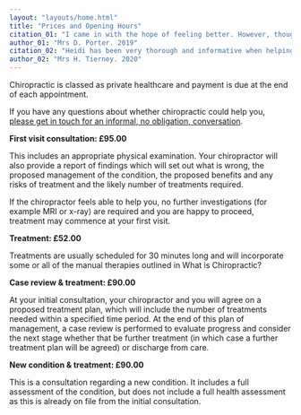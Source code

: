 ```yaml
---
layout: "layouts/home.html"
title: "Prices and Opening Hours"
citation_01: "I came in with the hope of feeling better. However, thought it would be a lesser professional 'quick fix'. I have been surprised at how deep and effective the treatment has been, and also how prolonged. This was a good thing. I have enjoyed the treatments and feel that I am in a better place to work on things myself."
author_01: "Mrs D. Porter. 2019"
citation_02: "Heidi has been very thorough and informative when helping me to recover. She is extremely professional and caring. I have been lucky to find her. Extremely careful during COVID pandemic to make sure we are as safe as possible. Thank you so much."
author_02: "Mrs H. Tierney. 2020"
---
```


Chiropractic is classed as private healthcare and payment is due at the end of each appointment.

If you have any questions about whether chiropractic could help you, [please get in touch for an informal, no obligation, conversation](/contact/ "Contact Ledbury Chiropractic Clinic Ltd").

**First visit consultation: £95.00**

This includes an appropriate physical examination. Your chiropractor will also provide a report of findings which will set out what is wrong, the proposed management of the condition, the proposed benefits and any risks of treatment and the likely number of treatments required.

If the chiropractor feels able to help you, no further investigations (for example MRI or x-ray) are required and you are happy to proceed, treatment may commence at your first visit.

**Treatment: £52.00**

Treatments are usually scheduled for 30 minutes long and will incorporate some or all of the manual therapies outlined in What is Chiropractic?

**Case review & treatment: £90.00**

At your initial consultation, your chiropractor and you will agree on a proposed treatment plan, which will include the number of treatments needed within a specified time period. At the end of this plan of management, a case review is performed to evaluate progress and consider the next stage whether that be further treatment (in which case a further treatment plan will be agreed) or discharge from care.

**New condition & treatment: £90.00**

This is a consultation regarding a new condition. It includes a full assessment of the condition, but does not include a full health assessment as this is already on file from the initial consultation.
